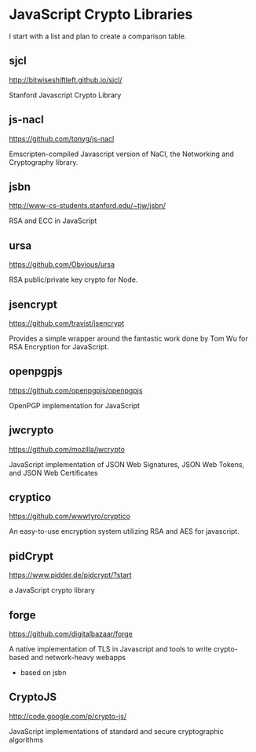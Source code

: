 JavaScript Crypto Libraries
===========================
I start with a list and plan to create a comparison table.


## sjcl
http://bitwiseshiftleft.github.io/sjcl/

Stanford Javascript Crypto Library

## js-nacl
https://github.com/tonyg/js-nacl

Emscripten-compiled Javascript version of NaCl, the Networking and Cryptography library.

## jsbn
http://www-cs-students.stanford.edu/~tjw/jsbn/

RSA and ECC in JavaScript

## ursa
https://github.com/Obvious/ursa

RSA public/private key crypto for Node.

## jsencrypt
https://github.com/travist/jsencrypt

Provides a simple wrapper around the fantastic work done by Tom Wu for RSA Encryption for JavaScript.

## openpgpjs
https://github.com/openpgpjs/openpgpjs

OpenPGP implementation for JavaScript

## jwcrypto
https://github.com/mozilla/jwcrypto

JavaScript implementation of JSON Web Signatures, JSON Web Tokens, and JSON Web Certificates

## cryptico
https://github.com/wwwtyro/cryptico

An easy-to-use encryption system utilizing RSA and AES for javascript.

## pidCrypt
https://www.pidder.de/pidcrypt/?start

a JavaScript crypto library

## forge
https://github.com/digitalbazaar/forge

A native implementation of TLS in Javascript and tools to write crypto-based and network-heavy webapps

* based on jsbn

## CryptoJS
http://code.google.com/p/crypto-js/ 

JavaScript implementations of standard and secure cryptographic algorithms
